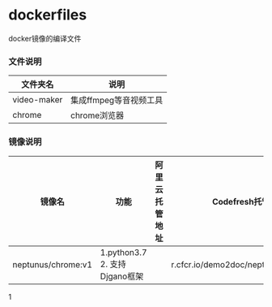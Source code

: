 # dockerfiles

docker镜像的编译文件

### 文件说明

| 文件夹名    | 说明                   |
| ----------- | ---------------------- |
| video-maker | 集成ffmpeg等音视频工具 |
| chrome      | chrome浏览器           |

### 镜像说明

| 镜像名             | 功能                             | 阿里云托管地址 | Codefresh托管地址                     |
| ------------------ | -------------------------------- | -------------- | ------------------------------------- |
| neptunus/chrome:v1 | 1.python3.7<br>2. 支持Djgano框架 |                | r.cfcr.io/demo2doc/neptunus/chrome:v1 |

1					

​		